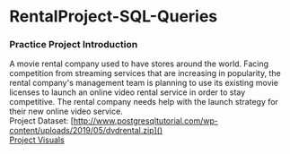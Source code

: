 # RentalProject-SQL-Queries
### Practice Project Introduction
A movie rental company used to have stores around the world. Facing competition from streaming services that are increasing in popularity, the rental company's management team is planning to use its existing movie licenses to launch an online video rental service in order to stay competitive. The rental company needs help with the launch strategy for their new online video service.  
Project Dataset: [http://www.postgresqltutorial.com/wp-content/uploads/2019/05/dvdrental.zip]()  
[Project Visuals](https://public.tableau.com/app/profile/justin.turverey/viz/Book1_16418449086550/FilmStatistics)
